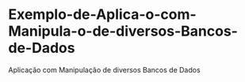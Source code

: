# Exemplo-de-Aplica-o-com-Manipula-o-de-diversos-Bancos-de-Dados
Aplicação com Manipulação de diversos Bancos de Dados
